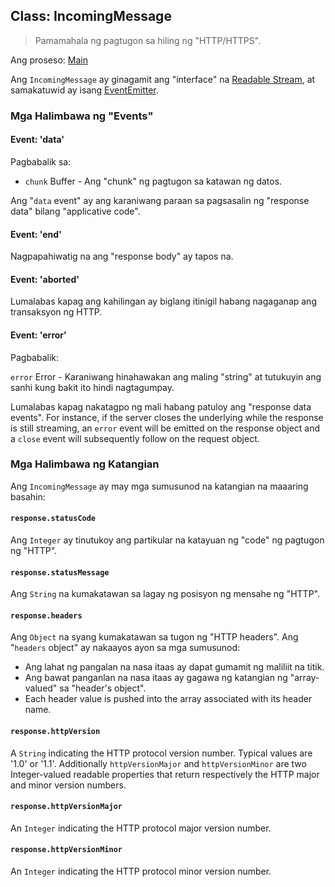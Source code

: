 ## Class: IncomingMessage

> Pamamahala ng pagtugon sa hiling ng "HTTP/HTTPS".

Ang proseso: [Main](../glossary.md#main-process)

Ang `IncomingMessage` ay ginagamit ang "interface" na [Readable Stream](https://nodejs.org/api/stream.html#stream_readable_streams), at samakatuwid ay isang [EventEmitter](https://nodejs.org/api/events.html#events_class_eventemitter).

### Mga Halimbawa ng "Events"

#### Event: 'data'

Pagbabalik sa:

* `chunk` Buffer - Ang "chunk" ng pagtugon sa katawan ng datos.

Ang "`data` event" ay ang karaniwang paraan sa pagsasalin ng "response data" bilang "applicative code".

#### Event: 'end'

Nagpapahiwatig na ang "response body" ay tapos na.

#### Event: 'aborted'

Lumalabas kapag ang kahilingan ay biglang itinigil habang nagaganap ang transaksyon ng HTTP.

#### Event: 'error'

Pagbabalik:

`error` Error - Karaniwang hinahawakan ang maling "string" at tutukuyin ang sanhi kung bakit ito hindi nagtagumpay.

Lumalabas kapag nakatagpo ng mali habang patuloy ang "response data events". For instance, if the server closes the underlying while the response is still streaming, an `error` event will be emitted on the response object and a `close` event will subsequently follow on the request object.

### Mga Halimbawa ng Katangian

Ang `IncomingMessage` ay may mga sumusunod na katangian na maaaring basahin:

#### `response.statusCode`

Ang `Integer` ay tinutukoy ang partikular na katayuan ng "code" ng pagtugon ng "HTTP".

#### `response.statusMessage`

Ang `String` na kumakatawan sa lagay ng posisyon ng mensahe ng "HTTP".

#### `response.headers`

Ang `Object` na syang kumakatawan sa tugon ng "HTTP headers". Ang "`headers` object" ay nakaayos ayon sa mga sumusunod:

* Ang lahat ng pangalan na nasa itaas ay dapat gumamit ng maliliit na titik.
* Ang bawat panganlan na nasa itaas ay gagawa ng katangian ng "array-valued" sa "header's object".
* Each header value is pushed into the array associated with its header name.

#### `response.httpVersion`

A `String` indicating the HTTP protocol version number. Typical values are '1.0' or '1.1'. Additionally `httpVersionMajor` and `httpVersionMinor` are two Integer-valued readable properties that return respectively the HTTP major and minor version numbers.

#### `response.httpVersionMajor`

An `Integer` indicating the HTTP protocol major version number.

#### `response.httpVersionMinor`

An `Integer` indicating the HTTP protocol minor version number.